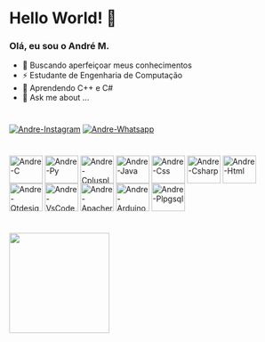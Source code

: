 # Hello World! 👋
### Olá, eu sou o André M.
- 🔭 Buscando aperfeiçoar meus conhecimentos
- ⚡ Estudante de Engenharia de Computação 
- 🌱 Aprendendo C++ e C#
- 💬 Ask me about ...
#
<a href="https://www.instagram.com/andre.moreira616/"><img src="https://img.shields.io/badge/Instagram-E4405F?style=for-the-badge&logo=instagram&logoColor=white" align="center-botton" alt="Andre-Instagram"></a>
<a href="https://wa.me/5534996509521"><img src="https://img.shields.io/badge/Whatsapp-3DDC84?style=for-the-badge&logo=whatsapp&logoColor=white" align="center-botton" alt="Andre-Whatsapp"></a>

#
<div>
	<img align="center" alt="Andre-C" height="50" width="60" src="https://cdn.jsdelivr.net/gh/devicons/devicon/icons/c/c-original.svg">
	<img align="center" alt="Andre-Py" height="50" width="60" src="https://cdn.jsdelivr.net/gh/devicons/devicon/icons/python/python-original.svg">
	<img align="center" alt="Andre-Cplusplus" height="50" width="60" src="https://cdn.jsdelivr.net/gh/devicons/devicon/icons/cplusplus/cplusplus-original.svg">
	<img align="center" alt="Andre-Java" height="50" width="60" src="https://cdn.jsdelivr.net/gh/devicons/devicon/icons/java/java-original.svg">
	<img align="center" alt="Andre-Css" height="50" width="60" src="https://cdn.jsdelivr.net/gh/devicons/devicon/icons/css3/css3-original.svg">
	<img align="center" alt="Andre-Csharp" height="50" width="60" src="https://cdn.jsdelivr.net/gh/devicons/devicon/icons/csharp/csharp-original.svg">
	<img align="center" alt="Andre-Html" height="50" width="60" src="https://cdn.jsdelivr.net/gh/devicons/devicon/icons/html5/html5-original.svg">
	<img align="center" alt="Andre-Qtdesigner" height="50" width="60" src="https://cdn.jsdelivr.net/gh/devicons/devicon/icons/qt/qt-original.svg">
	<img align="center" alt="Andre-VsCode" height="50" width="60" src="https://cdn.jsdelivr.net/gh/devicons/devicon/icons/vscode/vscode-original.svg">        
	<img align="center" alt="Andre-Apacher" height="50" width="60" src="https://cdn.jsdelivr.net/gh/devicons/devicon/icons/apache/apache-original.svg">        
	<img align="center" alt="Andre-Arduino" height="50" width="60" src="https://cdn.jsdelivr.net/gh/devicons/devicon/icons/arduino/arduino-original.svg">        
	<img align="center" alt="Andre-Plpgsql" height="50" width="60" src="https://cdn.jsdelivr.net/gh/devicons/devicon/icons/postgresql/postgresql-original.svg">        
<div>

#
	
<div>
	<a href="https://github.com/andre-m-t">
	<!--<img height="180px" src="https://github-readme-stats.vercel.app/api?username=andre-m-t&show_icons=true&theme=dracula&include_all_commits=true&count_private=true"/>
	-->
	<img height="180px" src="https://github-readme-stats.vercel.app/api/top-langs/?username=andre-m-t&layout=compact&langs_count=16&theme=dracula"/>
<div>
<!--
**andre-m-t/andre-m-t** is a ✨ _special_ ✨ repository because its `README.md` (this file) appears on your GitHub profile.

Here are some ideas to get you started:

- 😄 Pronouns: Ele/Dele
- 👯 I’m looking to collaborate on ...
- 🤔 I’m looking for help with ...
- 📫 How to reach me: ...
-->
